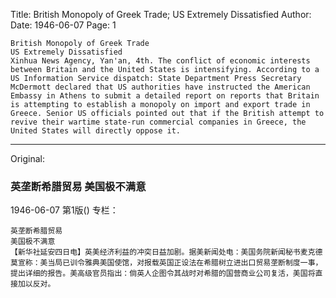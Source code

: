 Title: British Monopoly of Greek Trade; US Extremely Dissatisfied
Author:
Date: 1946-06-07
Page: 1

    British Monopoly of Greek Trade
    US Extremely Dissatisfied
    Xinhua News Agency, Yan'an, 4th. The conflict of economic interests between Britain and the United States is intensifying. According to a US Information Service dispatch: State Department Press Secretary McDermott declared that US authorities have instructed the American Embassy in Athens to submit a detailed report on reports that Britain is attempting to establish a monopoly on import and export trade in Greece. Senior US officials pointed out that if the British attempt to revive their wartime state-run commercial companies in Greece, the United States will directly oppose it.



<hr /> 

Original: 


### 英垄断希腊贸易  美国极不满意

1946-06-07
第1版()
专栏：

    英垄断希腊贸易
    美国极不满意
    【新华社延安四日电】英美经济利益的冲突日益加剧。据美新闻处电：美国务院新闻秘书麦克德莫宣称：美当局已训令雅典美国使馆，对报载英国正设法在希腊树立进出口贸易垄断制度一事，提出详细的报告。美高级官员指出：倘英人企图令其战时对希腊的国营商业公司复活，美国将直接加以反对。

